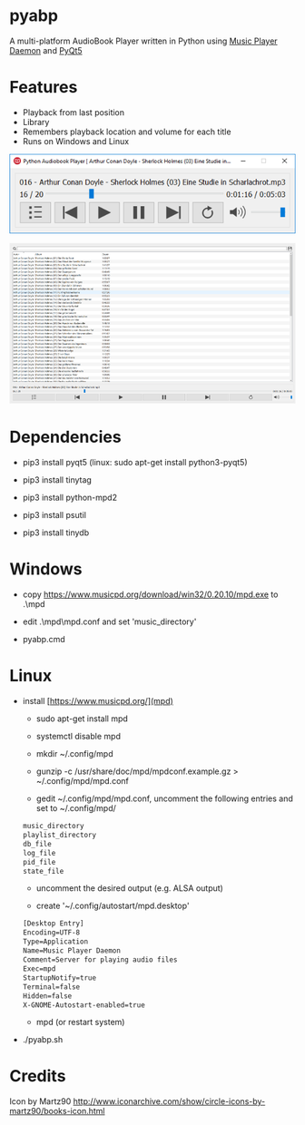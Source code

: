 # pyabp

A multi-platform AudioBook Player written in Python using [Music Player Daemon](https://www.musicpd.org/) and [PyQt5](https://pypi.python.org/pypi/PyQt5)

# Features

* Playback from last position
* Library
* Remembers playback location and volume for each title
* Runs on Windows and Linux

![player standalone](pics/pyabp1.png?raw=true "Player standalone")

![player with library](pics/pyabp2.png?raw=true "Player with library")

# Dependencies

* pip3 install pyqt5 (linux: sudo apt-get install python3-pyqt5)

* pip3 install tinytag

* pip3 install python-mpd2

* pip3 install psutil

* pip3 install tinydb

# Windows

* copy https://www.musicpd.org/download/win32/0.20.10/mpd.exe to .\mpd

* edit .\mpd\mpd.conf and set 'music_directory'

* pyabp.cmd

# Linux

* install [https://www.musicpd.org/](mpd)

	* sudo apt-get install mpd

	* systemctl disable mpd

	* mkdir ~/.config/mpd

	* gunzip -c /usr/share/doc/mpd/mpdconf.example.gz > ~/.config/mpd/mpd.conf 

	* gedit ~/.config/mpd/mpd.conf, uncomment the following entries and set to ~/.config/mpd/<entry>

	```
	music_directory
	playlist_directory
	db_file
	log_file
	pid_file
	state_file 
	```

	* uncomment the desired output (e.g. ALSA output)

	* create '~/.config/autostart/mpd.desktop'

	```
	[Desktop Entry]
	Encoding=UTF-8
	Type=Application
	Name=Music Player Daemon
	Comment=Server for playing audio files
	Exec=mpd
	StartupNotify=true
	Terminal=false
	Hidden=false
	X-GNOME-Autostart-enabled=true
	```

	* mpd (or restart system)

* ./pyabp.sh

# Credits

Icon by Martz90
http://www.iconarchive.com/show/circle-icons-by-martz90/books-icon.html
